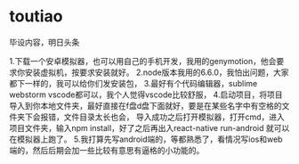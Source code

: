 # toutiao
毕设内容，明日头条

1.下载一个安卓模拟器，也可以用自己的手机开发，我用的genymotion，他会要求你安装虚拟机，按要求安装就好。
2.node版本我用的6.6.0，我怕出问题，大家都下一样的，我可以给你们发安装包，
3.最好有个代码编辑器，sublime webstorm vscode都可以，我个人觉得vscode比较舒服，
4.启动项目，将项目导入到你本地文件夹，最好直接在f盘d盘下面就好，要是在某些名字中有空格的文件夹下会报错，文件目录太长也会，
导入成功之后打开模拟器，打开cmd，进入项目文件夹，输入npm install，好了之后再出入react-native run-android 就可以在模拟器上跑了。
5.我打算先写android端的，等都熟悉了，看情况写ios和web端的，然后后期会加一些比较有意思有逼格的小功能的。
